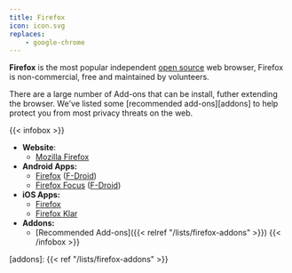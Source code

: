 ```yaml
---
title: Firefox
icon: icon.svg
replaces:
    - google-chrome
---
```


**Firefox** is the most popular independent [open source][floss] web browser, Firefox is non-commercial, free and maintained by volunteers.

There are a large number of Add-ons that can be install, futher extending the browser. We've listed some [recommended add-ons][addons] to help protect you from most privacy threats on the web.

{{< infobox >}}
- **Website**: 
    - [Mozilla Firefox](https://www.mozilla.org/firefox/)
- **Android Apps:** 
    - [Firefox](https://play.google.com/store/apps/details?id=org.mozilla.firefox&noprocess) ([F-Droid](https://f-droid.org/en/packages/org.mozilla.fennec_fdroid/))
    - [Firefox Focus](https://play.google.com/store/apps/details?id=org.mozilla.focus&noprocess) ([F-Droid](https://f-droid.org/en/packages/org.mozilla.klar/))
- **iOS Apps:** 
    - [Firefox](https://apps.apple.com/app/firefox-private-safe-browser/id989804926)
    - [Firefox Klar](https://apps.apple.com/app/firefox-focus-privacy-browser/id1055677337)
- **Addons:** 
    - [Recommended Add-ons]({{< relref "/lists/firefox-addons" >}})
{{< /infobox >}}

[floss]: https://web.archive.org/web/20180904102804/https://switching.social/what-is-open-source-software/
[addons]: {{< ref "/lists/firefox-addons" >}}